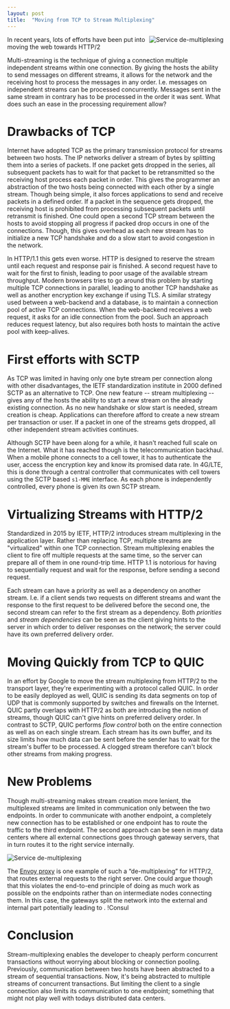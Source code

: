 ```yaml
---
layout: post
title:  "Moving from TCP to Stream Multiplexing"
---
```

<img alt="Service de-multiplexing" src="{{site.baseurl}}/assets/stream-multiplexing.png" style="float: right;" />
In recent years, lots of efforts have been put into moving the web towards HTTP/2

Multi-streaming is the technique of giving a connection multiple independent streams within one connection. By giving the hosts the ability to send messages on different streams, it allows for the network and the receiving host to process the messages in any order. I.e. messages on independent streams can be processed concurrently. Messages sent in the same stream in contrary has to be processed in the order it was sent. What does such an ease in the processing requirement allow? 



# Drawbacks of TCP
Internet have adopted TCP as the primary transmission protocol for streams between two hosts. The IP networks deliver a stream of bytes by splitting them into a series of packets. If one packet gets dropped in the series, all subsequent packets has to wait for that packet to be retransmitted so the receiving host process each packet in order. This gives the programmer an abstraction of the two hosts being connected with each other by a single stream. Though being simple, it also forces applications to send and receive packets in a defined order. If a packet in the sequence gets dropped, the receiving host is prohibited from processing subsequent packets until retransmit is finished. One could open a second TCP stream between the hosts to avoid stopping all progress if packed drop occurs in one of the connections. Though, this gives overhead as each new stream has to initialize a new TCP handshake and do a slow start to avoid congestion in the network.

In HTTP/1.1 this gets even worse. HTTP is designed to reserve the stream until each request and response pair is finished. A second request have to wait for the first to finish, leading to poor usage of the available stream throughput. Modern browsers tries to go around this problem by starting multiple TCP connections in parallel, leading to another TCP handshake as well as another encryption key exchange if using TLS. A similar strategy used between a web-backend and a database, is to maintain a connection pool of active TCP connections. When the web-backend receives a web request, it asks for an idle connection from the pool. Such an approach reduces request latency, but also requires both hosts to maintain the active pool with keep-alives.

# First efforts with SCTP
As TCP was limited in having only one byte stream per connection along with other disadvantages, the IETF standardization institute in 2000 defined SCTP as an alternative to TCP. One new feature -- stream multiplexing -- gives any of the hosts the ability to start a new stream on the already existing connection. As no new handshake or slow start is needed, stream creation is cheap. Applications can therefore afford to create a new stream per transaction or user. If a packet in one of the streams gets dropped, all other independent stream activities continues.

Although SCTP have been along for a while, it hasn't reached full scale on the Internet. What it has reached though is the telecommunication backhaul. When a mobile phone connects to a cell tower, it has to authenticate the user, access the encryption key and know its promised data rate. In 4G/LTE, this is done through a central controller that communicates with cell towers using the SCTP based `s1-MME` interface. As each phone is independently controlled, every phone is given its own SCTP stream.

# Virtualizing Streams with HTTP/2
Standardized in 2015 by IETF, HTTP/2 introduces stream multiplexing in the application layer. Rather than replacing TCP, multiple streams are "virtualized" within one TCP connection. Stream multiplexing enables the client to fire off multiple requests at the same time, so the server can prepare all of them in one round-trip time. HTTP 1.1 is notorious for having to sequentially request and wait for the response, before sending a second request. 

Each stream can have a priority as well as a dependency on another stream. I.e. if a client sends two requests on different streams and want the response to the first request to be delivered before the second one, the second stream can refer to the first stream as a dependency. Both *priorities* and *stream dependencies* can be seen as the client giving hints to the server in which order to deliver responses on the network; the server could have its own preferred delivery order.

# Moving Quickly from TCP to QUIC
In an effort by Google to move the stream multiplexing from HTTP/2 to the transport layer, they're experimenting with a protocol called QUIC. In order to be easily deployed as well, QUIC is sending its data segments on top of UDP that is commonly supported by switches and firewalls on the Internet. QUIC partly overlaps with HTTP/2 as both are introducing the notion of streams, though QUIC can't give hints on preferred delivery order. In contrast to SCTP, QUIC performs *flow control* both on the entire connection as well as on each single stream. Each stream has its own buffer, and its size limits how much data can be sent before the sender has to wait for the stream's buffer to be processed. A clogged stream therefore can't block other streams from making progress.

# New Problems
Though multi-streaming makes stream creation more lenient, the multiplexed streams are limited in communication only between the two endpoints. In order to communicate with another endpoint, a completely new connection has to be established or one endpoint has to route the traffic to the third endpoint. The second approach can be seen in many data centers where all external connections goes through gateway servers, that in turn routes it to the right service internally. 

![Service de-multiplexing]({{site.baseurl}}/assets/service-de-multiplexing.png)

The [Envoy proxy](https://www.envoyproxy.io/) is one example of such a “de-multiplexing” for HTTP/2, that routes external requests to the right server. One could argue though that this violates the end-to-end principle of doing as much work as possible on the endpoints rather than on intermediate nodes connecting them. In this case, the gateways split the network into the external and internal part potentially leading to . 
!Consul


# Conclusion
Stream-multiplexing enables the developer to cheaply perform concurrent transactions without worrying about blocking or connection pooling. Previously, communication between two hosts have been abstracted to a stream of sequential transactions. Now, it's being abstracted to multiple streams of concurrent transactions. But limiting the client to a single connection also limits its communication to one endpoint; something that might not play well with todays distributed data centers.
